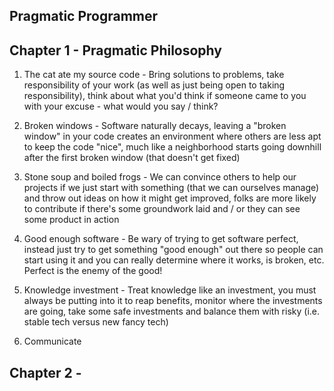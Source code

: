 Pragmatic Programmer
--

## Chapter 1 - Pragmatic Philosophy
1. The cat ate my source code - Bring solutions to problems, take responsibility
   of your work (as well as just being open to taking responsibility), think
   about what you'd think if someone came to you with your excuse - what would
   you say / think?

2. Broken windows - Software naturally decays, leaving a "broken window" in your
   code creates an environment where others are less apt to keep the code
   "nice", much like a neighborhood starts going downhill after the first broken
   window (that doesn't get fixed)

3. Stone soup and boiled frogs - We can convince others to help our projects if
   we just start with something (that we can ourselves manage) and throw out
   ideas on how it might get improved, folks are more likely to contribute if
   there's some groundwork laid and / or they can see some product in action

4. Good enough software - Be wary of trying to get software perfect, instead
   just try to get something "good enough" out there so people can start using
   it and you can really determine where it works, is broken, etc.  Perfect is
   the enemy of the good!

5. Knowledge investment - Treat knowledge like an investment, you must always be
   putting into it to reap benefits, monitor where the investments are going,
   take some safe investments and balance them with risky (i.e. stable tech
   versus new fancy tech)

6. Communicate


## Chapter 2 - 
